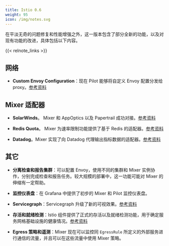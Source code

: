 ```yaml
---
title: Istio 0.6
weight: 95
icon: /img/notes.svg
---
```


在平淡无奇的问题修复和性能增强之外，这一版本包含了部分全新的功能，以及对现有功能的改进，具体包括以下内容。

{{< relnote_links >}}

## 网络

- **Custom Envoy Configuration**：现在 Pilot 能够将自定义 Envoy 配置分发给 proxy。[参考资料](https://github.com/mandarjog/istioluawebhook)

## Mixer 适配器

- **SolarWinds**。 Mixer 和 AppOptics 以及 Papertrail 成功对接。[参考资料](/docs/reference/config/policy-and-telemetry/adapters/solarwinds/)

- **Redis Quota**。 Mixer 为速率限制功能提供了基于 Redis 的适配器。[参考资料](/docs/reference/config/policy-and-telemetry/adapters/redisquota/)

- **Datadog**。Mixer 实现了向 Datadog 代理输出指标数据的适配器。[参考资料](/docs/reference/config/policy-and-telemetry/adapters/datadog/)

## 其它

- **分离检查和报告集群**：可以配置 Envoy，使用不同的集群和 Mixer 实例协作，分别完成检查和报告任务。较大规模的部署中，这一功能可能对 Mixer 的伸缩有一定帮助。

- **监控仪表盘**：在 Grafana 中提供了初步的 Mixer 和 Pilot 监控仪表盘。

- **Servicegraph**：Servicegraph 升级了新的可视效果。[参考资料](/zh/docs/tasks/telemetry/servicegraph/)

- **存活和就绪检测**：Istio 组件提供了正式的存活以及就绪检测功能，用于确定服务网格基础设施的健康情况。[参考资料](/zh/docs/tasks/security/health-check/)

- **Egress 策略和遥测**：Mixer 现在可以监控同 `EgressRule` 所定义的外部服务进行通信的流量，并且可以在这些流量中使用 Mixer 策略。
